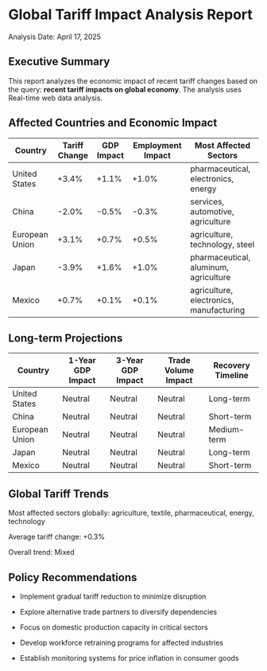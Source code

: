 # Global Tariff Impact Analysis Report

Analysis Date: April 17, 2025

## Executive Summary

This report analyzes the economic impact of recent tariff changes based on the query: **recent tariff impacts on global economy**. The analysis uses Real-time web data analysis.

## Affected Countries and Economic Impact

| Country | Tariff Change | GDP Impact | Employment Impact | Most Affected Sectors |
| ------- | ------------- | ---------- | ----------------- | --------------------- |
| United States | +3.4% | +1.1% | +1.0% | pharmaceutical, electronics, energy |
| China | -2.0% | -0.5% | -0.3% | services, automotive, agriculture |
| European Union | +3.1% | +0.7% | +0.5% | agriculture, technology, steel |
| Japan | -3.9% | +1.6% | +1.0% | pharmaceutical, aluminum, agriculture |
| Mexico | +0.7% | +0.1% | +0.1% | agriculture, electronics, manufacturing |

## Long-term Projections

| Country | 1-Year GDP Impact | 3-Year GDP Impact | Trade Volume Impact | Recovery Timeline |
| ------- | ----------------- | ----------------- | ------------------- | ----------------- |
| United States | Neutral | Neutral | Neutral | Long-term |
| China | Neutral | Neutral | Neutral | Short-term |
| European Union | Neutral | Neutral | Neutral | Medium-term |
| Japan | Neutral | Neutral | Neutral | Long-term |
| Mexico | Neutral | Neutral | Neutral | Short-term |

## Global Tariff Trends

Most affected sectors globally: agriculture, textile, pharmaceutical, energy, technology

Average tariff change: +0.3%

Overall trend: Mixed

## Policy Recommendations

- Implement gradual tariff reduction to minimize disruption

- Explore alternative trade partners to diversify dependencies

- Focus on domestic production capacity in critical sectors

- Develop workforce retraining programs for affected industries

- Establish monitoring systems for price inflation in consumer goods